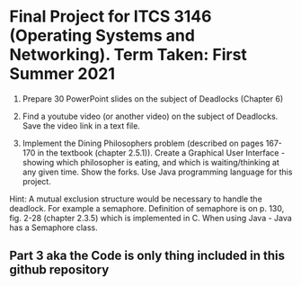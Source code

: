 # Final Project for ITCS 3146  (Operating Systems and Networking). Term Taken: First Summer 2021

1. Prepare 30 PowerPoint slides on the subject of Deadlocks (Chapter 6)

2. Find a youtube video (or another video) on the subject of Deadlocks. Save the video link in a text file.

3. Implement the Dining Philosophers problem (described on pages 167-170 in the textbook (chapter 2.5.1)). Create a Graphical User Interface - showing which philosopher is eating, and which is waiting/thinking at any given time. Show the forks. Use Java programming language for this project. 

Hint: A mutual exclusion structure would be necessary to handle the deadlock. For example a semaphore. Definition of semaphore is on p. 130, fig. 2-28 (chapter 2.3.5) which is implemented in C. When using Java - Java has a Semaphore class.

## **Part 3 aka the Code is only thing included in this github repository**
